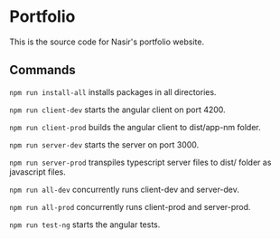 # Portfolio

This is the source code for Nasir's portfolio website.

## Commands

`npm run install-all` installs packages in all directories.

`npm run client-dev` starts the angular client on port 4200.

`npm run client-prod` builds the angular client to dist/app-nm folder.

`npm run server-dev` starts the server on port 3000.

`npm run server-prod` transpiles typescript server files to dist/ folder as javascript files. 

`npm run all-dev` concurrently runs client-dev and server-dev.

`npm run all-prod` concurrently runs client-prod and server-prod.

`npm run test-ng` starts the angular tests.
